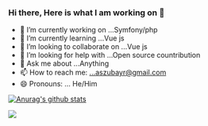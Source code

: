 ### Hi there, Here is what I am working on 👋

- 🔭 I’m currently working on ...Symfony/php
- 🌱 I’m currently learning ...Vue js
- 👯 I’m looking to collaborate on ...Vue js
- 🤔 I’m looking for help with ...Open source countribution
- 💬 Ask me about ...Anything
- 📫 How to reach me: ...aszubayr@gmail.com
- 😄 Pronouns: ... He/Him

[![Anurag's github stats](https://github-readme-stats.vercel.app/api?username=anuraghazra)](https://github.com/zobay/github-readme-stats)

![](https://komarev.com/ghpvc/?username=zobay&color=brightgreen)
